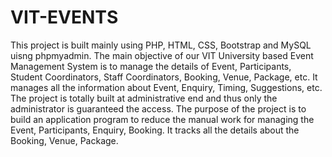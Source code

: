 # VIT-EVENTS
This project is built mainly using PHP, HTML, CSS, Bootstrap and MySQL uisng phpmyadmin. The main objective of our VIT University based Event Management System is to manage the details of Event, Participants, Student Coordinators, Staff Coordinators, Booking, Venue, Package, etc. It manages all the information about Event, Enquiry, Timing, Suggestions, etc. The project is totally built at administrative end and thus only the administrator is guaranteed the access. The purpose of the project is to build an application program to reduce the manual work for managing the Event, Participants, Enquiry, Booking. It tracks all the details about the Booking, Venue, Package.
